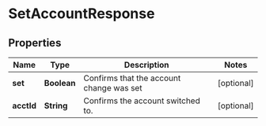 

# SetAccountResponse


## Properties

| Name | Type | Description | Notes |
|------------ | ------------- | ------------- | -------------|
|**set** | **Boolean** | Confirms that the account change was set |  [optional] |
|**acctId** | **String** | Confirms the account switched to. |  [optional] |



